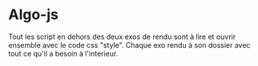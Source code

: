 # Algo-js
Tout les script en dehors des deux exos de rendu sont à lire et ouvrir ensemble avec le code css "style".
Chaque exo rendu à son dossier avec tout ce qu'il a besoin à l'interieur.
